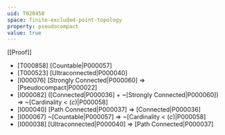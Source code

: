 ```yaml
---
uid: T020458
space: finite-excluded-point-topology
property: pseudocompact
value: true
---
```

[[Proof]]

* [T000858] [Countable|P000057]
* [T000523] [Ultraconnected|P000040]
* [I000076] [Strongly Connected|P000060] => [Pseudocompact|P000022]
* [I000082] ([Connected|P000036] + ~[Strongly Connected|P000060]) => ~[Cardinality < $\mathfrak(c)$|P000058]
* [I000040] [Path Connected|P000037] => [Connected|P000036]
* [I000067] ~[Countable|P000057] => ~[Cardinality < $\mathfrak(c)$|P000058]
* [I000038] [Ultraconnected|P000040] => [Path Connected|P000037]

